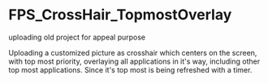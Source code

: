 # FPS_CrossHair_TopmostOverlay
uploading old project for appeal purpose

Uploading a customized picture as crosshair which centers on the screen, with top most priority, overlaying all applications in it's way, including other top most applications. Since it's top most is being refreshed with a timer. 
